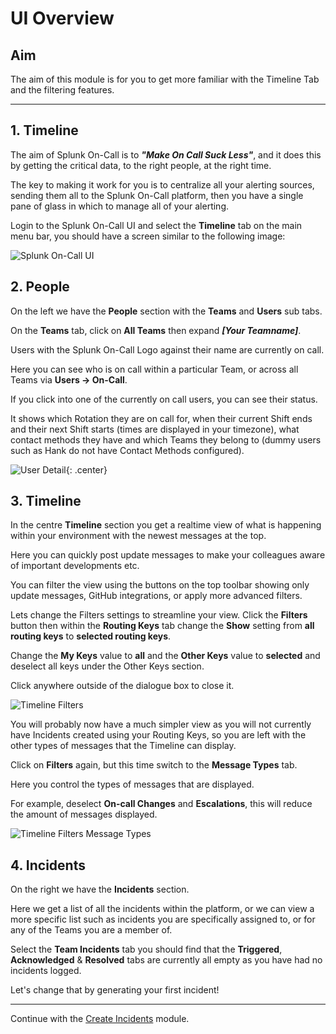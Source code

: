 # UI Overview

## Aim

The aim of this module is for you to get more familiar with the Timeline Tab and the filtering features.

---

## 1. Timeline

The aim of Splunk On-Call is to _**"Make On Call Suck Less"**_, and it does this by getting the critical data, to the right people, at the right time.

The key to making it work for you is to centralize all your alerting sources, sending them all to the Splunk On-Call platform, then you have a single pane of glass in which to manage all of your alerting.

Login to the Splunk On-Call UI and select the **Timeline** tab on the main menu bar, you should have a screen similar to the following image:

![Splunk On-Call UI](..//images/oncall/m7-vo-ui.png)

## 2. People

On the left we have the **People** section with the **Teams** and **Users** sub tabs.

On the **Teams** tab, click on **All Teams** then expand _**[Your Teamname]**_.

Users with the Splunk On-Call Logo against their name are currently on call.

Here you can see who is on call within a particular Team, or across all Teams via **Users → On-Call**.

If you click into one of the currently on call users, you can see their status.

It shows which Rotation they are on call for, when their current Shift ends and their next Shift starts (times are displayed in your timezone), what contact methods they have and which Teams they belong to (dummy users such as Hank do not have Contact Methods configured).

![User Detail](..//images/oncall/m7-user-detail.png){: .center}

## 3. Timeline

In the centre **Timeline** section you get a realtime view of what is happening within your environment with the newest messages at the top.

Here you can quickly post update messages to make your colleagues aware of important developments etc.

You can filter the view using the buttons on the top toolbar showing only update messages, GitHub integrations, or apply more advanced filters.

Lets change the Filters settings to streamline your view. Click the **Filters** button then within the **Routing Keys** tab change the **Show** setting from **all routing keys** to **selected routing keys**.

Change the **My Keys** value to **all** and the **Other Keys** value to **selected** and deselect all keys under the Other Keys section.

Click anywhere outside of the dialogue box to close it.

![Timeline Filters](..//images/oncall/m7-timeline-filters.png)

You will probably now have a much simpler view as you will not currently have Incidents created using your Routing Keys, so you are left with the other types of messages that the Timeline can display.

Click on **Filters** again, but this time switch to the **Message Types** tab.

Here you control the types of messages that are displayed.

For example, deselect **On-call Changes** and **Escalations**, this will reduce the amount of messages displayed.

![Timeline Filters Message Types](..//images/oncall/m7-timeline-filters-message-types.png)

## 4. Incidents

On the right we have the **Incidents** section.

Here we get a list of all the incidents within the platform, or we can view a more specific list such as incidents you are specifically assigned to, or for any of the Teams you are a member of.

Select the **Team Incidents** tab you should find that the **Triggered**, **Acknowledged** & **Resolved** tabs are currently all empty as you have had no incidents logged.

Let's change that by generating your first incident!

---
Continue with the [Create Incidents](../incident_lifecycle/create_incidents/) module.

